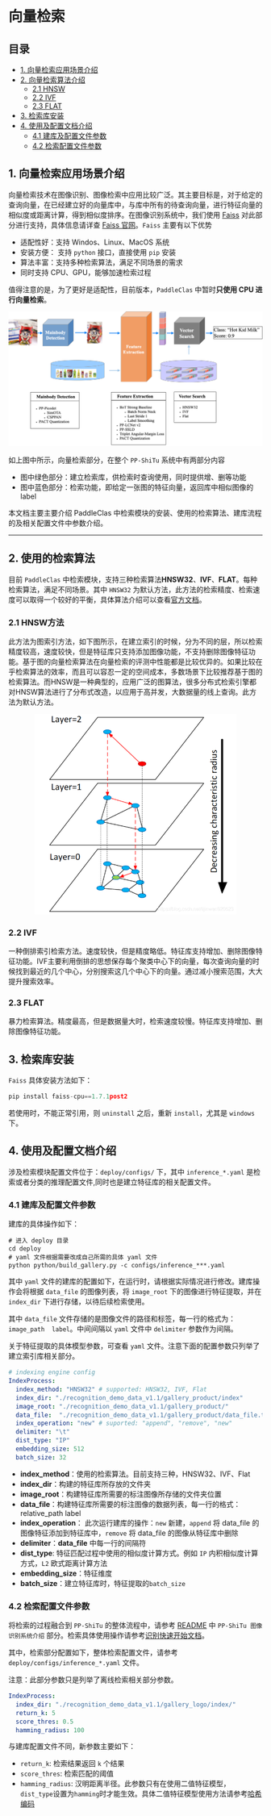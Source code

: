 # 向量检索

## 目录

- [1. 向量检索应用场景介绍](#1)
- [2. 向量检索算法介绍](#2)
	- [2.1 HNSW](#2.1)
	- [2.2 IVF](#2.2)
	- [2.3 FLAT](#2.3)
- [3. 检索库安装](#3)
- [4. 使用及配置文档介绍](#4)
	- [4.1 建库及配置文件参数](#4.1)
	- [4.2 检索配置文件参数](#4.2)


<a name="1"></a>
## 1. 向量检索应用场景介绍

向量检索技术在图像识别、图像检索中应用比较广泛。其主要目标是，对于给定的查询向量，在已经建立好的向量库中，与库中所有的待查询向量，进行特征向量的相似度或距离计算，得到相似度排序。在图像识别系统中，我们使用 [Faiss](https://github.com/facebookresearch/faiss) 对此部分进行支持，具体信息请详查 [Faiss 官网](https://github.com/facebookresearch/faiss)。`Faiss` 主要有以下优势

- 适配性好：支持 Windos、Linux、MacOS 系统
- 安装方便： 支持 `python` 接口，直接使用 `pip` 安装
- 算法丰富：支持多种检索算法，满足不同场景的需求
- 同时支持 CPU、GPU，能够加速检索过程

值得注意的是，为了更好是适配性，目前版本，`PaddleClas` 中暂时**只使用 CPU 进行向量检索**。

![](../../../images/structure.jpg)

如上图中所示，向量检索部分，在整个 `PP-ShiTu` 系统中有两部分内容

- 图中绿色部分：建立检索库，供检索时查询使用，同时提供增、删等功能
- 图中蓝色部分：检索功能，即给定一张图的特征向量，返回库中相似图像的 label

本文档主要主要介绍 PaddleClas 中检索模块的安装、使用的检索算法、建库流程的及相关配置文件中参数介绍。

--------------------------

<a name="2"></a>
## 2. 使用的检索算法

目前 `PaddleClas` 中检索模块，支持三种检索算法**HNSW32**、**IVF**、**FLAT**。每种检索算法，满足不同场景。其中 `HNSW32` 为默认方法，此方法的检索精度、检索速度可以取得一个较好的平衡，具体算法介绍可以查看[官方文档](https://github.com/facebookresearch/faiss/wiki)。

<a name="2.1"></a>
### 2.1 HNSW方法

此方法为图索引方法，如下图所示，在建立索引的时候，分为不同的层，所以检索精度较高，速度较快，但是特征库只支持添加图像功能，不支持删除图像特征功能。基于图的向量检索算法在向量检索的评测中性能都是比较优异的。如果比较在乎检索算法的效率，而且可以容忍一定的空间成本，多数场景下比较推荐基于图的检索算法。而HNSW是一种典型的，应用广泛的图算法，很多分布式检索引擎都对HNSW算法进行了分布式改造，以应用于高并发，大数据量的线上查询。此方法为默认方法。
<div align="center">
<img src="../../../images/algorithm_introduction/hnsw.png"  width = "400" />
</div>

<a name="2.2"></a>
### 2.2 IVF

一种倒排索引检索方法。速度较快，但是精度略低。特征库支持增加、删除图像特征功能。IVF主要利用倒排的思想保存每个聚类中心下的向量，每次查询向量的时候找到最近的几个中心，分别搜索这几个中心下的向量。通过减小搜索范围，大大提升搜索效率。

<a name="2.3"></a>
### 2.3 FLAT

暴力检索算法。精度最高，但是数据量大时，检索速度较慢。特征库支持增加、删除图像特征功能。


<a name="3"></a>

## 3. 检索库安装

`Faiss` 具体安装方法如下：

```python
pip install faiss-cpu==1.7.1post2
```

若使用时，不能正常引用，则 `uninstall` 之后，重新 `install`，尤其是 `windows` 下。


<a name="4"></a>

## 4. 使用及配置文档介绍

涉及检索模块配置文件位于：`deploy/configs/` 下，其中 `inference_*.yaml` 是检索或者分类的推理配置文件,同时也是建立特征库的相关配置文件。

<a name="4.1"></a>

### 4.1 建库及配置文件参数

建库的具体操作如下：

```shell
# 进入 deploy 目录
cd deploy
# yaml 文件根据需要改成自己所需的具体 yaml 文件
python python/build_gallery.py -c configs/inference_***.yaml
```

其中 `yaml` 文件的建库的配置如下，在运行时，请根据实际情况进行修改。建库操作会将根据 `data_file` 的图像列表，将 `image_root` 下的图像进行特征提取，并在 `index_dir` 下进行存储，以待后续检索使用。

其中 `data_file` 文件存储的是图像文件的路径和标签，每一行的格式为：`image_path  label`。中间间隔以 `yaml` 文件中 `delimiter` 参数作为间隔。

关于特征提取的具体模型参数，可查看 `yaml` 文件。注意下面的配置参数只列举了建立索引库相关部分。

```yaml
# indexing engine config
IndexProcess:
  index_method: "HNSW32" # supported: HNSW32, IVF, Flat
  index_dir: "./recognition_demo_data_v1.1/gallery_product/index"
  image_root: "./recognition_demo_data_v1.1/gallery_product/"
  data_file:  "./recognition_demo_data_v1.1/gallery_product/data_file.txt"
  index_operation: "new" # suported: "append", "remove", "new"
  delimiter: "\t"
  dist_type: "IP"
  embedding_size: 512
  batch_size: 32
```

- **index_method**：使用的检索算法。目前支持三种，HNSW32、IVF、Flat
- **index_dir**：构建的特征库所存放的文件夹
- **image_root**：构建特征库所需要的标注图像所存储的文件夹位置
- **data_file**：构建特征库所需要的标注图像的数据列表，每一行的格式：relative_path label
- **index_operation**： 此次运行建库的操作：`new` 新建，`append` 将 data_file 的图像特征添加到特征库中，`remove` 将 data_file 的图像从特征库中删除
- **delimiter**：**data_file** 中每一行的间隔符
- **dist_type**: 特征匹配过程中使用的相似度计算方式。例如 `IP` 内积相似度计算方式，`L2` 欧式距离计算方法
- **embedding_size**：特征维度
- **batch_size**：建立特征库时，特征提取的`batch_size`

<a name="4.2"></a>

### 4.2 检索配置文件参数


将检索的过程融合到 `PP-ShiTu` 的整体流程中，请参考 [README](../../../../README_ch.md) 中 `PP-ShiTu 图像识别系统介绍` 部分。检索具体使用操作请参考[识别快速开始文档](../../quick_start/quick_start_recognition.md)。

其中，检索部分配置如下，整体检索配置文件，请参考 `deploy/configs/inference_*.yaml` 文件。

注意：此部分参数只是列举了离线检索相关部分参数。

```yaml
IndexProcess:
  index_dir: "./recognition_demo_data_v1.1/gallery_logo/index/"
  return_k: 5
  score_thres: 0.5
  hamming_radius: 100
```

与建库配置文件不同，新参数主要如下：

- `return_k`: 检索结果返回 `k` 个结果
- `score_thres`: 检索匹配的阈值
- `hamming_radius`: 汉明距离半径。此参数只有在使用二值特征模型，`dist_type`设置为`hamming`时才能生效。具体二值特征模型使用方法请参考[哈希编码](../../training/PP-ShiTu/deep_hashing.md)
